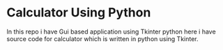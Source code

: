 # Calculator Using Python
In this repo i have Gui based application using Tkinter python
here i have source code for calculator which is written in python using Tkinter.
